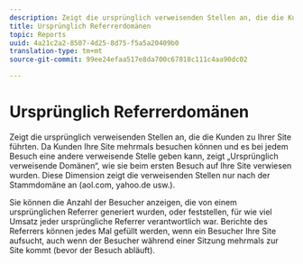```yaml
---
description: Zeigt die ursprünglich verweisenden Stellen an, die die Kunden zu Ihrer Site führten. Da Kunden Ihre Site mehrmals besuchen können und es bei jedem Besuch eine andere verweisende Stelle geben kann, zeigt „Ursprünglich verweisende Domänen“, wie sie beim ersten Besuch auf Ihre Site verwiesen wurden. Diese Dimension zeigt die verweisenden Stellen nur nach der Stammdomäne an (aol.com, yahoo.de usw.).
title: Ursprünglich Referrerdomänen
topic: Reports
uuid: 4a21c2a2-8507-4d25-8d75-f5a5a20409b0
translation-type: tm+mt
source-git-commit: 99ee24efaa517e8da700c67818c111c4aa90dc02

---
```



# Ursprünglich Referrerdomänen

Zeigt die ursprünglich verweisenden Stellen an, die die Kunden zu Ihrer Site führten. Da Kunden Ihre Site mehrmals besuchen können und es bei jedem Besuch eine andere verweisende Stelle geben kann, zeigt „Ursprünglich verweisende Domänen“, wie sie beim ersten Besuch auf Ihre Site verwiesen wurden. Diese Dimension zeigt die verweisenden Stellen nur nach der Stammdomäne an (aol.com, yahoo.de usw.).

Sie können die Anzahl der Besucher anzeigen, die von einem ursprünglichen Referrer generiert wurden, oder feststellen, für wie viel Umsatz jeder ursprüngliche Referrer verantwortlich war. Berichte des Referrers können jedes Mal gefüllt werden, wenn ein Besucher Ihre Site aufsucht, auch wenn der Besucher während einer Sitzung mehrmals zur Site kommt (bevor der Besuch abläuft).
